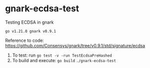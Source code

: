 # gnark-ecdsa-test
Testing ECDSA in gnark

`go v1.21.0
gnark v0.9.1`

Reference to code: https://github.com/Consensys/gnark/tree/v0.9.1/std/signature/ecdsa

1. To test: run `go test -v -run TestEcdsaPreHashed`
2. To build and execute: `go build`    `./gnark-ecdsa-test`

